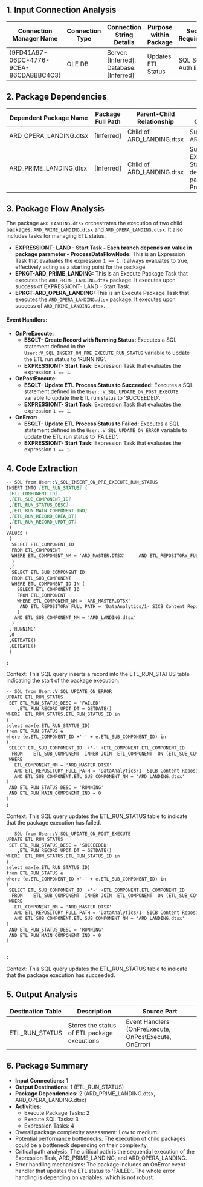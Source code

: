 ## 1. Input Connection Analysis

| Connection Manager Name   | Connection Type | Connection String Details  | Purpose within Package  | Security Requirements | Parameters/Variables | Source Part |
|---------------------------|-----------------|---------------------------|--------------------------|-----------------------|-----------------------|-------------|
| {9FD41A97-06DC-4776-9CEA-86CDABBBC4C3}           | OLE DB          | Server: [Inferred], Database: [Inferred] | Updates ETL Status | SQL Server Auth likely | User::V_SQL_UPDATE_ON_ERROR, User::V_SQL_UPDATE_ON_POST_EXECUTE, User::V_SQL_INSERT_ON_PRE_EXECUTE_RUN_STATUS            | Part 2, 3                  |

## 2. Package Dependencies

| Dependent Package Name   | Package Full Path | Parent-Child Relationship  | Execution Conditions/Constraints  | Notes                               | Source Part |
|--------------------------|-------------------|------------------------------|-----------------------------------|-------------------------------------|-------------|
| ARD_OPERA_LANDING.dtsx |  [Inferred]                   | Child of ARD_LANDING.dtsx                | Success of ARD_PRIME_LANDING.dtsx| Executes after ARD_PRIME_LANDING.dtsx | Part 1, 2, 3|
| ARD_PRIME_LANDING.dtsx  |  [Inferred]                    | Child of ARD_LANDING.dtsx               | Success of EXPRESSIONT- LAND - Start Task - Each branch depends on value in package parameter - ProcessDataFlowNode | Executes after the Expression task | Part 1, 2, 3|

## 3. Package Flow Analysis

The package `ARD_LANDING.dtsx` orchestrates the execution of two child packages: `ARD_PRIME_LANDING.dtsx` and `ARD_OPERA_LANDING.dtsx`. It also includes tasks for managing ETL status.

*   **EXPRESSIONT- LAND - Start Task - Each branch depends on value in package parameter - ProcessDataFlowNode:** This is an Expression Task that evaluates the expression `1 == 1`. It always evaluates to true, effectively acting as a starting point for the package.
*   **EPKGT-ARD_PRIME_LANDING:** This is an Execute Package Task that executes the `ARD_PRIME_LANDING.dtsx` package. It executes upon success of EXPRESSIONT- LAND - Start Task.
*   **EPKGT-ARD_OPERA_LANDING:** This is an Execute Package Task that executes the `ARD_OPERA_LANDING.dtsx` package. It executes upon success of `ARD_PRIME_LANDING.dtsx`.

#### Event Handlers:

*   **OnPreExecute:**
    *   **ESQLT- Create Record with Running Status:** Executes a SQL statement defined in the `User::V_SQL_INSERT_ON_PRE_EXECUTE_RUN_STATUS` variable to update the ETL run status to 'RUNNING'.
    *   **EXPRESSIONT- Start Task:** Expression Task that evaluates the expression `1 == 1`.
*   **OnPostExecute:**
    *   **ESQLT- Update ETL Process Status to Succeeded:** Executes a SQL statement defined in the `User::V_SQL_UPDATE_ON_POST_EXECUTE` variable to update the ETL run status to 'SUCCEEDED'.
    *   **EXPRESSIONT- Start Task:** Expression Task that evaluates the expression `1 == 1`.
*   **OnError:**
    *   **ESQLT- Update ETL Process Status to Failed:** Executes a SQL statement defined in the `User::V_SQL_UPDATE_ON_ERROR` variable to update the ETL run status to 'FAILED'.
    *   **EXPRESSIONT- Start Task:** Expression Task that evaluates the expression `1 == 1`.

## 4. Code Extraction

```markdown
-- SQL from User::V_SQL_INSERT_ON_PRE_EXECUTE_RUN_STATUS
INSERT INTO [ETL_RUN_STATUS] (
 [ETL_COMPONENT_ID]
 ,[ETL_SUB_COMPONENT_ID]
 ,[ETL_RUN_STATUS_DESC]
 ,[ETL_RUN_MAIN_COMPONENT_IND]
 ,[ETL_RUN_RECORD_CREA_DT]
 ,[ETL_RUN_RECORD_UPDT_DT]
 )
VALUES (
 (
  SELECT ETL_COMPONENT_ID
  FROM ETL_COMPONENT
  WHERE ETL_COMPONENT_NM = 'ARD_MASTER.DTSX'     AND ETL_REPOSITORY_FULL_PATH = 'DataAnalytics/1- SICB Content Repository/SSIS/ARD'   
  )
 ,(
  SELECT ETL_SUB_COMPONENT_ID
  FROM ETL_SUB_COMPONENT
  WHERE ETL_COMPONENT_ID IN (
    SELECT ETL_COMPONENT_ID
    FROM ETL_COMPONENT
    WHERE ETL_COMPONENT_NM = 'ARD_MASTER.DTSX'
     AND ETL_REPOSITORY_FULL_PATH = 'DataAnalytics/1- SICB Content Repository/SSIS/ARD' 
    )
   AND ETL_SUB_COMPONENT_NM = 'ARD_LANDING.dtsx'   
  )
 ,'RUNNING'
 ,0
 ,GETDATE()
 ,GETDATE()
 )

;
```

Context: This SQL query inserts a record into the ETL_RUN_STATUS table indicating the start of the package execution.

```markdown
-- SQL from User::V_SQL_UPDATE_ON_ERROR
UPDATE ETL_RUN_STATUS
 SET ETL_RUN_STATUS_DESC = 'FAILED'
    ,ETL_RUN_RECORD_UPDT_DT = GETDATE()
WHERE  ETL_RUN_STATUS.ETL_RUN_STATUS_ID in
(
select max(e.ETL_RUN_STATUS_ID)
from ETL_RUN_STATUS e
where (e.ETL_COMPONENT_ID +'-' + e.ETL_SUB_COMPONENT_ID) in 
(
 SELECT ETL_SUB_COMPONENT_ID  +'-' +ETL_COMPONENT.ETL_COMPONENT_ID 
  FROM    ETL_SUB_COMPONENT  INNER JOIN  ETL_COMPONENT  ON (ETL_SUB_COMPONENT.ETL_COMPONENT_ID = ETL_COMPONENT.ETL_COMPONENT_ID)
 WHERE 
   ETL_COMPONENT_NM = 'ARD_MASTER.DTSX' 
   AND ETL_REPOSITORY_FULL_PATH = 'DataAnalytics/1- SICB Content Repository/SSIS/ARD'
   AND ETL_SUB_COMPONENT.ETL_SUB_COMPONENT_NM = 'ARD_LANDING.dtsx'
)
 AND ETL_RUN_STATUS_DESC = 'RUNNING'
 AND ETL_RUN_MAIN_COMPONENT_IND = 0
)
;
```

Context: This SQL query updates the ETL_RUN_STATUS table to indicate that the package execution has failed.

```markdown
-- SQL from User::V_SQL_UPDATE_ON_POST_EXECUTE
UPDATE ETL_RUN_STATUS
 SET ETL_RUN_STATUS_DESC = 'SUCCEEDED'
    ,ETL_RUN_RECORD_UPDT_DT = GETDATE()
WHERE  ETL_RUN_STATUS.ETL_RUN_STATUS_ID in
(
select max(e.ETL_RUN_STATUS_ID)
from ETL_RUN_STATUS e
where (e.ETL_COMPONENT_ID +'-' + e.ETL_SUB_COMPONENT_ID) in 
(
 SELECT ETL_SUB_COMPONENT_ID  +'-' +ETL_COMPONENT.ETL_COMPONENT_ID 
  FROM    ETL_SUB_COMPONENT  INNER JOIN  ETL_COMPONENT  ON (ETL_SUB_COMPONENT.ETL_COMPONENT_ID = ETL_COMPONENT.ETL_COMPONENT_ID)
 WHERE 
   ETL_COMPONENT_NM = 'ARD_MASTER.DTSX' 
   AND ETL_REPOSITORY_FULL_PATH = 'DataAnalytics/1- SICB Content Repository/SSIS/ARD' 
   AND ETL_SUB_COMPONENT.ETL_SUB_COMPONENT_NM = 'ARD_LANDING.dtsx'
)
 AND ETL_RUN_STATUS_DESC = 'RUNNING'
 AND ETL_RUN_MAIN_COMPONENT_IND = 0
)


;
```

Context: This SQL query updates the ETL_RUN_STATUS table to indicate that the package execution has succeeded.

## 5. Output Analysis

| Destination Table          | Description                        | Source Part |
|--------------------------|------------------------------------|-------------|
| ETL_RUN_STATUS  | Stores the status of ETL package executions   | Event Handlers (OnPreExecute, OnPostExecute, OnError) |

## 6. Package Summary

*   **Input Connections:** 1
*   **Output Destinations:** 1 (ETL_RUN_STATUS)
*   **Package Dependencies:** 2 (ARD_PRIME_LANDING.dtsx, ARD_OPERA_LANDING.dtsx)
*   **Activities:**
    *   Execute Package Tasks: 2
    *   Execute SQL Tasks: 3
    *   Expression Tasks: 4
*   Overall package complexity assessment: Low to medium.
*   Potential performance bottlenecks: The execution of child packages could be a bottleneck depending on their complexity.
*   Critical path analysis: The critical path is the sequential execution of the Expression Task, ARD_PRIME_LANDING, and ARD_OPERA_LANDING.
*   Error handling mechanisms: The package includes an OnError event handler that updates the ETL status to 'FAILED'. The whole error handling is depending on variables, which is not robust.
